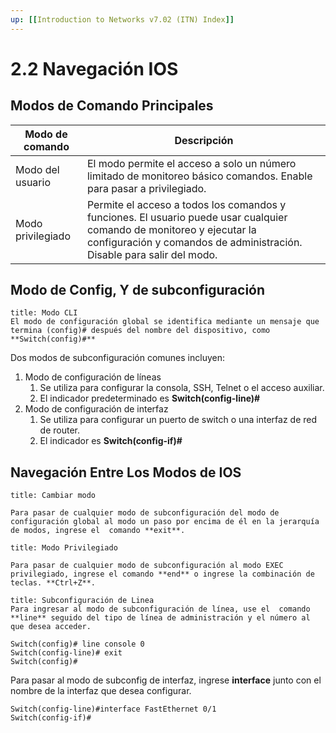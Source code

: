 ```yaml
---
up: [[Introduction to Networks v7.02 (ITN) Index]]
---
```

# 2.2 Navegación IOS

## Modos de Comando Principales

| Modo de comando   | Descripción                                                                                                                                                                                     |
| ----------------- | ----------------------------------------------------------------------------------------------------------------------------------------------------------------------------------------------- |
| Modo del usuario  | El modo permite el acceso a solo un número limitado de monitoreo básico comandos. Enable para pasar a privilegiado.                                                                             |
| Modo privilegiado | Permite el acceso a todos los comandos y funciones. El usuario puede usar cualquier comando de monitoreo y ejecutar la configuración y comandos de administración. Disable para salir del modo. |

## Modo de Config, Y de subconfiguración

```ad-example
title: Modo CLI
El modo de configuración global se identifica mediante un mensaje que termina (config)# después del nombre del dispositivo, como **Switch(config)#**
```

Dos modos de subconfiguración comunes incluyen:

1. Modo de configuración de líneas
	1. Se utiliza para configurar la consola, SSH, Telnet o el acceso auxiliar.
	1. El indicador predeterminado es **Switch(config-line)#**
1. Modo de configuración de interfaz
	1. Se utiliza para configurar un puerto de switch o una interfaz de red de router.
	1. El indicador es **Switch(config-if)#**

## Navegación Entre Los Modos de IOS

```ad-info
title: Cambiar modo

Para pasar de cualquier modo de subconfiguración del modo de configuración global al modo un paso por encima de él en la jerarquía de modos, ingrese el  comando **exit**.

```

```ad-info
title: Modo Privilegiado

Para pasar de cualquier modo de subconfiguración al modo EXEC privilegiado, ingrese el comando **end** o ingrese la combinación de teclas. **Ctrl+Z**.

```

```ad-info
title: Subconfiguración de Linea
Para ingresar al modo de subconfiguración de línea, use el  comando **line** seguido del tipo de línea de administración y el número al que desea acceder.

```

```
Switch(config)# line console 0
Switch(config-line)# exit
Switch(config)#
```

Para pasar al modo de subconfig de interfaz, ingrese **interface** junto con el nombre de la interfaz que desea configurar.

```
Switch(config-line)#interface FastEthernet 0/1
Switch(config-if)#
```
